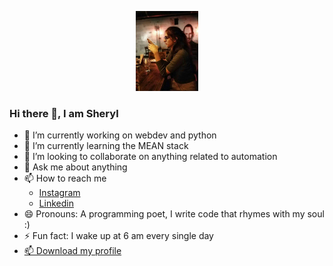 <p align="center" >
<img src="./assets/me.jpg" width=20% />
</p>

### Hi there 👋, I am Sheryl

- 🔭 I’m currently working on webdev and python
- 🌱 I’m currently learning the MEAN stack
- 👯 I’m looking to collaborate on anything related to automation
- 💬 Ask me about anything
- 📫 How to reach me
	- [Instagram](https://instagram.com/sherylc987)
	- [Linkedin](https://www.linkedin.com/in/muskan-chanana-aa740168/)
- 😄 Pronouns: A programming poet, I write code that rhymes with my soul :)
- ⚡ Fun fact: I wake up at 6 am every single day
- [📫 Download my profile](./assets/resume.pdf)
